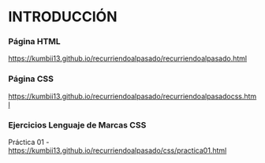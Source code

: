 # INTRODUCCIÓN

### Página HTML
https://kumbii13.github.io/recurriendoalpasado/recurriendoalpasado.html

### Página CSS
https://kumbii13.github.io/recurriendoalpasado/recurriendoalpasadocss.html

### Ejercicios Lenguaje de Marcas CSS
Práctica 01 - https://kumbii13.github.io/recurriendoalpasado/css/practica01.html

